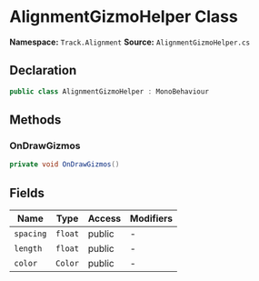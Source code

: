 # AlignmentGizmoHelper Class

**Namespace:** `Track.Alignment`
**Source:** `AlignmentGizmoHelper.cs`

## Declaration

```csharp
public class AlignmentGizmoHelper : MonoBehaviour
```

## Methods

### OnDrawGizmos

```csharp
private void OnDrawGizmos()
```

## Fields

| Name | Type | Access | Modifiers |
|------|------|--------|-----------|
| `spacing` | `float` | public | - |
| `length` | `float` | public | - |
| `color` | `Color` | public | - |

